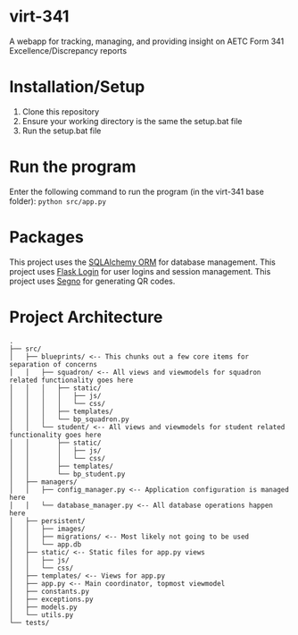 # virt-341
A webapp for tracking, managing, and providing insight on AETC Form 341 Excellence/Discrepancy reports


# Installation/Setup
1. Clone this repository
2. Ensure your working directory is the same the setup.bat file
3. Run the setup.bat file

# Run the program
Enter the following command to run the program (in the virt-341 base folder): ```python src/app.py```

# Packages
This project uses the [SQLAlchemy ORM](https://pypi.org/project/SQLAlchemy/) for database management.
This project uses [Flask Login](https://pypi.org/project/Flask-Login/) for user logins and session management.
This project uses [Segno](https://pypi.org/project/segno/) for generating QR codes.


# Project Architecture
```
.
├── src/
│   ├── blueprints/ <-- This chunks out a few core items for separation of concerns
│   │   ├── squadron/ <-- All views and viewmodels for squadron related functionality goes here
│   │   │   ├── static/
│   │   │   │   ├── js/
│   │   │   │   └── css/
│   │   │   ├── templates/
│   │   │   └── bp_squadron.py
│   │   └── student/ <-- All views and viewmodels for student related functionality goes here
│   │       ├── static/
│   │       │   ├── js/
│   │       │   └── css/
│   │       ├── templates/
│   │       └── bp_student.py
│   ├── managers/
│   │   ├── config_manager.py <-- Application configuration is managed here
│   │   └── database_manager.py <-- All database operations happen here
│   ├── persistent/
│   │   ├── images/
│   │   ├── migrations/ <-- Most likely not going to be used
│   │   └── app.db
│   ├── static/ <-- Static files for app.py views
│   │   ├── js/
│   │   └── css/
│   ├── templates/ <-- Views for app.py
│   ├── app.py <-- Main coordinator, topmost viewmodel
│   ├── constants.py
│   ├── exceptions.py
│   ├── models.py
│   └── utils.py
└── tests/
```
